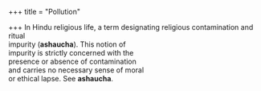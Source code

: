 +++
title = "Pollution"

+++
In Hindu religious life, a term designating religious contamination and ritual  
impurity (**ashaucha**). This notion of  
impurity is strictly concerned with the  
presence or absence of contamination  
and carries no necessary sense of moral  
or ethical lapse. See **ashaucha**.